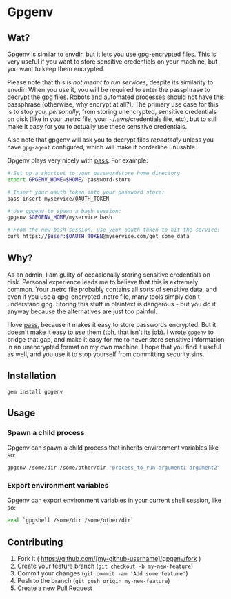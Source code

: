 # Gpgenv

## Wat?
Gpgenv is similar to [envdir](http://cr.yp.to/daemontools/envdir.html), but it lets you use gpg-encrypted 
files. This is very useful if you want to store sensitive credentials on your machine, but you want to 
keep them encrypted. 

Please note that this is *not meant to run services*, despite its similarity to 
envdir: When you use it, you will be required to enter the passphrase to decrypt the gpg files. Robots and
automated processes should not have this passphrase (otherwise, why encrypt at all?). The primary use case for this is to stop *you, personally*,
from storing unencrypted, sensitive credentials on disk (like in your .netrc file, your ~/.aws/credentials file, etc), but to still make it
easy for you to actually use these sensitive credentials.

Also note that gpgenv will ask you to decrypt files *repeatedly* unless you have `gpg-agent` configured, which will make it borderline unusable.

Gpgenv plays very nicely with [pass](http://www.passwordstore.org/). For example:

```bash
# Set up a shortcut to your passwordstore home directory
export GPGENV_HOME=$HOME/.password-store

# Insert your oauth token into your password store:
pass insert myservice/OAUTH_TOKEN

# Use gpgenv to spawn a bash session:
gpgenv $GPGENV_HOME/myservice bash

# From the new bash session, use your oauth token to hit the service:
curl https://$user:$OAUTH_TOKEN@myservice.com/get_some_data
```

## Why?
As an admin, I am guilty of occasionally storing sensitive credentials on disk. Personal experience leads me to believe that this is
extremely common. Your .netrc file probably contains all sorts of sensitive data, and even if you use a gpg-encrypted .netrc file, many tools
simply don't understand gpg. Storing this stuff in plaintext is dangerous - but you do it anyway because the alternatives are just too painful.

I love [pass](http://www.passwordstore.org/), because it makes it easy to store passwords encrypted. But it doesn't make it easy to *use* them
(tbh, that isn't its job). I wrote `gpgenv` to bridge that gap, and make it easy for me to never store sensitive information in an unencrypted format 
on my own machine. I hope that you find it useful as well, and you use it to stop yourself from committing security sins.

## Installation
```gem install gpgenv```

## Usage

### Spawn a child process
Gpgenv can spawn a child process that inherits environment variables like so:
```bash
gpgenv /some/dir /some/other/dir "process_to_run argument1 argument2"
```

### Export environment variables
Gpgenv can export environment variables in your current shell session, like so:
```bash
eval `gpgshell /some/dir /some/other/dir`
```

## Contributing

1. Fork it ( https://github.com/[my-github-username]/gpgenv/fork )
2. Create your feature branch (`git checkout -b my-new-feature`)
3. Commit your changes (`git commit -am 'Add some feature'`)
4. Push to the branch (`git push origin my-new-feature`)
5. Create a new Pull Request
